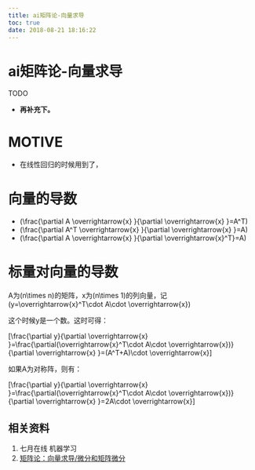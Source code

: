 ```yaml
---
title: ai矩阵论-向量求导
toc: true
date: 2018-08-21 18:16:22
---
```

# ai矩阵论-向量求导


TODO

* **再补充下。**




# MOTIVE

* 在线性回归的时候用到了，



# 向量的导数

* \(\frac{\partial A \overrightarrow{x} }{\partial \overrightarrow{x} }=A^T\)
* \(\frac{\partial A^T \overrightarrow{x} }{\partial \overrightarrow{x} }=A\)
* \(\frac{\partial A \overrightarrow{x} }{\partial \overrightarrow{x}^T}=A\)




# 标量对向量的导数


A为\(n\times n\)的矩阵，x为\(n\times 1\)的列向量，记 \(y=\overrightarrow{x}^T\cdot A\cdot \overrightarrow{x}\)

这个时候y是一个数。这时可得：

\[\frac{\partial y}{\partial \overrightarrow{x} }=\frac{\partial(\overrightarrow{x}^T\cdot A\cdot \overrightarrow{x})}{\partial \overrightarrow{x} }=(A^T+A)\cdot \overrightarrow{x}\]

如果A为对称阵，则有：

\[\frac{\partial y}{\partial \overrightarrow{x} }=\frac{\partial(\overrightarrow{x}^T\cdot A\cdot \overrightarrow{x})}{\partial \overrightarrow{x} }=2A\cdot \overrightarrow{x}\]












## 相关资料

1. 七月在线 机器学习
2. [矩阵论：向量求导/微分和矩阵微分](https://blog.csdn.net/pipisorry/article/details/68961388)
